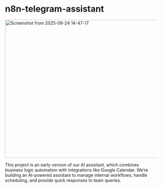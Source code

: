 # n8n-telegram-assistant

<img width="1581" height="455" alt="Screenshot from 2025-08-24 14-47-17" src="https://github.com/user-attachments/assets/aaff3638-9509-4a48-b8c2-676d0dc2571d" />



This project is an early version of our AI assistant, which combines business logic automation with integrations like Google Calendar.
We’re building an AI-powered assistant to manage internal workflows, handle scheduling, and provide quick responses to team queries.
